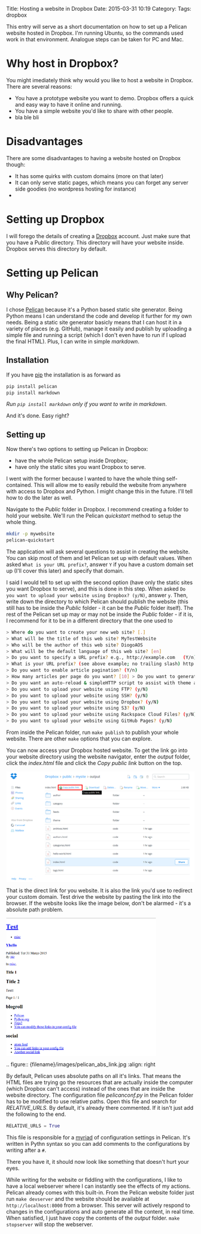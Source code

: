 Title: Hosting a website in Dropbox
Date: 2015-03-31 10:19
Category: 
Tags: dropbox

This entry will serve as a short documentation on how to set up a Pelican website hosted in Dropbox. I'm running Ubuntu, so the commands used work in that environment. Analogue steps can be taken for PC and Mac.

# Why host in Dropbox?
You might imediately think why would you like to host a website in Dropbox. There are several reasons:
- You have a prototype website you want to demo. Dropbox offers a quick and easy way to have it online and running.
- You have a simple website you'd like to share with other people.
- bla ble bli

# Disadvantages
There are some disadvantages to having a website hosted on Dropbox though:
- It has some quirks with custom domains (more on that later)
- It can only serve static pages, which means you can forget any server side goodies (no wordpress hosting for instance)
- 

# Setting up Dropbox

I will forego the details of creating a [Dropbox](https://www.dropbox.com/) account. Just make sure that you have a Public directory. This directory will have your website inside. Dropbox serves this directory by default.

# Setting up Pelican

## Why Pelican?
I chose [Pelican](http://blog.getpelican.com/) because it's a Python based static site generator. Being Python means I can understand the code and develop it further for my own needs. Being a static site generator basicly means that I can host it in a variety of places (e.g. GitHub), manage it easily and publish by uploading a simple file and running a script (which I don't even have to run if I upload the final HTML). Plus, I can write in simple *markdown*.

## Installation
If you have [pip](https://pypi.python.org/pypi/pip) the installation is as forward as

```bash
pip install pelican
pip install markdown
```

*Run `pip install markdown` only if you want to write in markdown*.

And it's done. Easy right?

## Setting up

Now there's two options to setting up Pelican in Dropbox:
- have the whole Pelican setup inside Dropbox;
- have only the static sites you want Dropbox to serve.

I went with the former because I wanted to have the whole thing self-contained. This will allow me to easily rebuild the website from anywhere with access to Dropbox and Python. I might change this in the future. I'll tell how to do the later as well.

Navigate to the *Public* folder in Dropbox. I recommend creating a folder to hold your website. We'll run the Pelican *quickstart* method to setup the whole thing.

```bash
mkdir -p mywebsite
pelican-quickstart
```

The application will ask several questions to assist in creating the website. You can skip most of them and let Pelican set up with default values. When asked `What is your URL prefix?`, answer `Y` if you have a custom domain set up (I'll cover this later) and specify that domain.

I said I would tell to set up with the second option (have only the static sites you want Dropbox to serve), and this is done in this step. When asked `Do you want to upload your website using Dropbox? (y/N)`, answer `y`. Then, write down the directory to which Pelican should publish the website (this still has to be inside the *Public* folder - it can be the *Public* folder itself). The rest of the Pelican set up may or may not be inside the *Public* folder - if it is, I recommend for it to be in a different directory that the one used to <publish class=""></publish>

```bash    
> Where do you want to create your new web site? [.] 
> What will be the title of this web site? MyTestWebsite
> Who will be the author of this web site? DiogoAOS
> What will be the default language of this web site? [en] 
> Do you want to specify a URL prefix? e.g., http://example.com   (Y/n) Y
> What is your URL prefix? (see above example; no trailing slash) http://www.diogoaos.eu
> Do you want to enable article pagination? (Y/n) 
> How many articles per page do you want? [10] > Do you want to generate a Fabfile/Makefile to automate generation and publishing? (Y/n) 
> Do you want an auto-reload & simpleHTTP script to assist with theme and site development? (Y/n) 
> Do you want to upload your website using FTP? (y/N) 
> Do you want to upload your website using SSH? (y/N) 
> Do you want to upload your website using Dropbox? (y/N) 
> Do you want to upload your website using S3? (y/N) 
> Do you want to upload your website using Rackspace Cloud Files? (y/N) 
> Do you want to upload your website using GitHub Pages? (y/N)
```

From inside the Pelican folder, run `make publish` to publish your whole website. There are other `make` options that you can explore.

You can now access your Dropbox hosted website. To get the link go into your website directory using the website navigator, enter the *output* folder, click the *index.html* file and click the *Copy public link* button on the top.

<img src="images/dropbox_copy_link.png" alt="Dropbox copy public link button" style="width: 600px;" align="middle" />

That is the direct link for you website. It is also the link you'd use to redirect your custom domain. Test drive the website by pasting the link into the browser. If the website looks like the image below, don't be alarmed - it's a absolute path problem.

<img src="images/pelican_abs_link.jpg" alt="Broken style" style="width: 400px;" align="middle" />

.. figure:: {filename}/images/pelican_abs_link.jpg
    :align: right

By default, Pelican uses absolute paths on all it's links. That means the HTML files are trying go the resources that are actually inside the computer (which Dropbox can't access) instead of the ones that are inside the website directory. The configuration file *pelicanconf.py* in the Pelican folder has to be modified to use relative paths. Open this file and search for *RELATIVE_URLS*. By default, it's already there commented. If it isn't just add the following to the end.

```python
RELATIVE_URLS = True
```

This file is responsible for a [myriad](http://docs.getpelican.com/en/latest/settings.html) of configuration settings in Pelican. It's written in Pythn syntax so you can add comments to the configurations by writing after a `#`.


There you have it, it should now look like something that doesn't hurt your eyes.

While writing for the website or fiddling with the configurations, I like to have a local webserver where I can instantly see the effects of my actions. Pelican already comes with this built-in. From the Pelican website folder just run `make devserver` and the website should be available at `http://localhost:8000` from a browser. This server will actively respond to changes in the configurations and auto generate all the content, in real time. When satisfied, I just have copy the contents of the *output* folder. `make stopserver` will stop the webserver.
